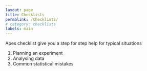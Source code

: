 ```yaml
---
layout: page
title: Checklists
permalink: /Checklists/
# category: checklists
labels: main
---
```


Apes checklist give you a step for step help for typical situations 


1. Planning an experiment
2. Analysing data
3. Common statistical mistakes
